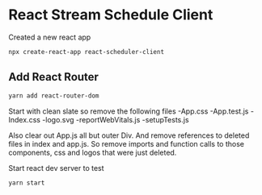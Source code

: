 # React Stream Schedule Client

Created a new react app

```bash
npx create-react-app react-scheduler-client
```

## Add React Router
```bash
yarn add react-router-dom
```

Start with clean slate so remove the following files
-App.css
-App.test.js
-Index.css
-logo.svg
-reportWebVitals.js
-setupTests.js

Also clear out App.js all but outer Div. And remove references to deleted files in index and app.js. So remove imports and function calls to those components, css and logos that were just deleted.

Start react dev server to test

```bash
yarn start
```


